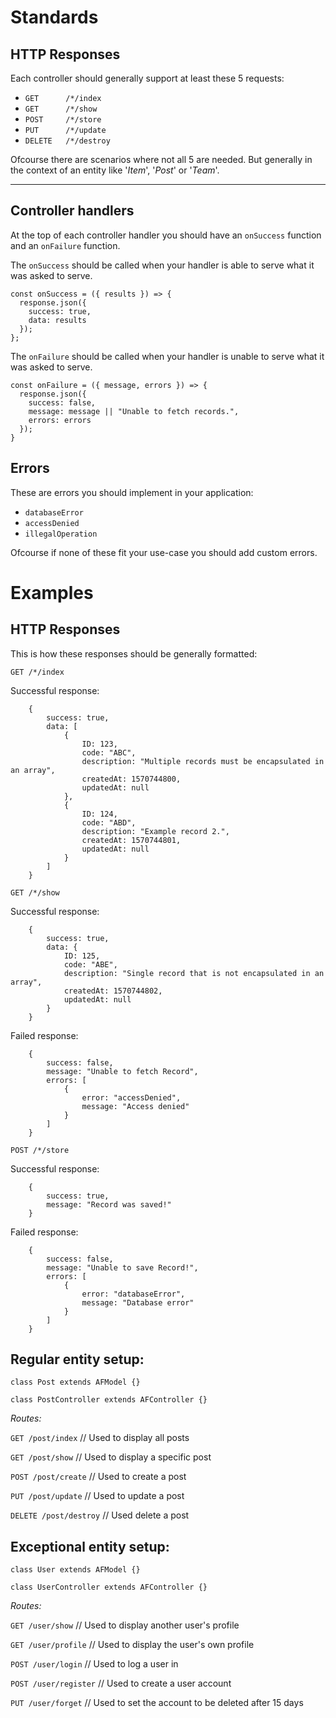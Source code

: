 # Standards

## HTTP Responses

Each controller should generally support at least these 5 requests:

- `GET      /*/index`
- `GET      /*/show`
- `POST     /*/store`
- `PUT      /*/update`
- `DELETE   /*/destroy`

Ofcourse there are scenarios where not all 5 are needed.
But generally in the context of an entity like '*Item*', '*Post*' or '*Team*'.

---

## Controller handlers

At the top of each controller handler you should have an `onSuccess` function and an `onFailure` function.

The `onSuccess` should be called when your handler is able to serve what it was asked to serve.
```
const onSuccess = ({ results }) => {
  response.json({
    success: true,
    data: results
  });
};
```
The `onFailure` should be called when your handler is unable to serve what it was asked to serve.
```
const onFailure = ({ message, errors }) => {
  response.json({
    success: false,
    message: message || "Unable to fetch records.",
    errors: errors
  });
}
```

## Errors

These are errors you should implement in your application:

- `databaseError`
- `accessDenied`
- `illegalOperation`

Ofcourse if none of these fit your use-case you should add custom errors.

# Examples

## HTTP Responses

This is how these responses should be generally formatted:

`GET /*/index`

Successful response:
```
    {
        success: true,
        data: [
            {
                ID: 123,
                code: "ABC",
                description: "Multiple records must be encapsulated in an array",
                createdAt: 1570744800,
                updatedAt: null
            },
            {
                ID: 124,
                code: "ABD",
                description: "Example record 2.",
                createdAt: 1570744801,
                updatedAt: null
            }
        ]
    }
```

`GET /*/show`

Successful response:
```
    {
        success: true,
        data: {
            ID: 125,
            code: "ABE",
            description: "Single record that is not encapsulated in an array",
            createdAt: 1570744802,
            updatedAt: null
        }
    }
```
Failed response:

```
    {
        success: false,
        message: "Unable to fetch Record",
        errors: [
            {
                error: "accessDenied",
                message: "Access denied"
            }
        ]
    }
```

`POST /*/store`

Successful response:
```
    {
        success: true,
        message: "Record was saved!"
    }
```

Failed response:
```
    {
        success: false,
        message: "Unable to save Record!",
        errors: [
            {
                error: "databaseError",
                message: "Database error"
            }
        ]
    }
```

## Regular entity setup:

`class Post extends AFModel {}`

`class PostController extends AFController {}`

*Routes:*

`GET /post/index` // Used to display all posts

`GET /post/show` // Used to display a specific post

`POST /post/create` // Used to create a post

`PUT /post/update` // Used to update a post

`DELETE /post/destroy` // Used delete a post

## Exceptional entity setup:

`class User extends AFModel {}`

`class UserController extends AFController {}`

*Routes:*

`GET /user/show` // Used to display another user's profile

`GET /user/profile` // Used to display the user's own profile

`POST /user/login` // Used to log a user in

`POST /user/register` // Used to create a user account

`PUT /user/forget` // Used to set the account to be deleted after 15 days
